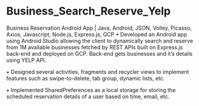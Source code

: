 # Business_Search_Reserve_Yelp
Business Reservation Android App | Java, Android, JSON, Volley, Picasso, Axios, Javascript, Node.js, Express.js, GCP
• Developed an Android app using Android Studio allowing the client to dynamically search and reserve from 1M available businesses
fetched by REST APIs built on Express.js back-end and deployed on GCP. Back-end gets businesses and it’s details using YELP API.

• Designed several activities, fragments and recycler views to implement features such as swipe-to-delete, tab group, dynamic lists, etc.

• Implemented SharedPreferences as a local storage for storing the scheduled reservation details of a user based on time, email, etc.
